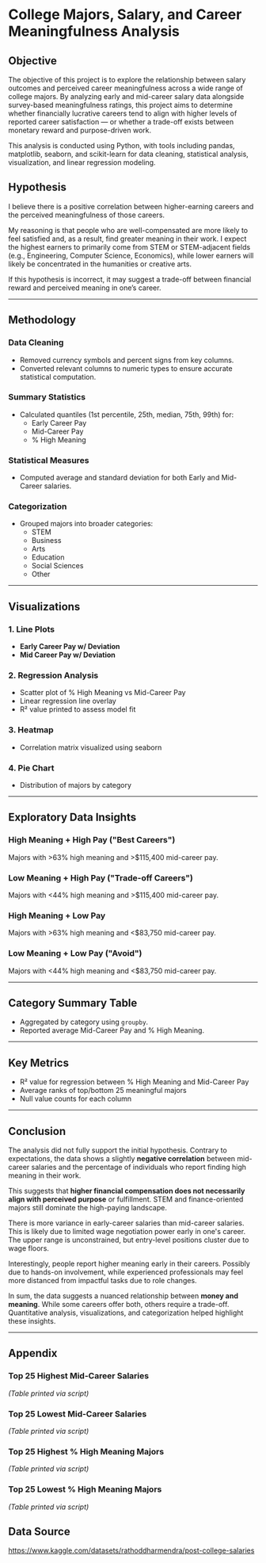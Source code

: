 # College Majors, Salary, and Career Meaningfulness Analysis
##  Objective

The objective of this project is to explore the relationship between salary outcomes and perceived career meaningfulness across a wide range of college majors. By analyzing early and mid-career salary data alongside survey-based meaningfulness ratings, this project aims to determine whether financially lucrative careers tend to align with higher levels of reported career satisfaction — or whether a trade-off exists between monetary reward and purpose-driven work.

This analysis is conducted using Python, with tools including pandas, matplotlib, seaborn, and scikit-learn for data cleaning, statistical analysis, visualization, and linear regression modeling.

## Hypothesis
I believe there is a positive correlation between higher-earning careers and the perceived meaningfulness of those careers.

My reasoning is that people who are well-compensated are more likely to feel satisfied and, as a result, find greater meaning in their work. I expect the highest earners to primarily come from STEM or STEM-adjacent fields (e.g., Engineering, Computer Science, Economics), while lower earners will likely be concentrated in the humanities or creative arts.

If this hypothesis is incorrect, it may suggest a trade-off between financial reward and perceived meaning in one’s career.

---

## Methodology

### Data Cleaning
- Removed currency symbols and percent signs from key columns.
- Converted relevant columns to numeric types to ensure accurate statistical computation.

### Summary Statistics
- Calculated quantiles (1st percentile, 25th, median, 75th, 99th) for:
  - Early Career Pay
  - Mid-Career Pay
  - % High Meaning

### Statistical Measures
- Computed average and standard deviation for both Early and Mid-Career salaries.

### Categorization
- Grouped majors into broader categories:
  - STEM
  - Business
  - Arts
  - Education
  - Social Sciences
  - Other

---

## Visualizations

### 1. Line Plots
- **Early Career Pay w/ Deviation**
- **Mid Career Pay w/ Deviation**

### 2. Regression Analysis
- Scatter plot of % High Meaning vs Mid-Career Pay
- Linear regression line overlay
- R² value printed to assess model fit

### 3. Heatmap
- Correlation matrix visualized using seaborn

### 4. Pie Chart
- Distribution of majors by category

---

## Exploratory Data Insights

### High Meaning + High Pay ("Best Careers")
Majors with >63% high meaning and >$115,400 mid-career pay.

### Low Meaning + High Pay ("Trade-off Careers")
Majors with <44% high meaning and >$115,400 mid-career pay.

### High Meaning + Low Pay
Majors with >63% high meaning and <$83,750 mid-career pay.

### Low Meaning + Low Pay ("Avoid")
Majors with <44% high meaning and <$83,750 mid-career pay.

---

## Category Summary Table
- Aggregated by category using `groupby`.
- Reported average Mid-Career Pay and % High Meaning.

---

## Key Metrics
- R² value for regression between % High Meaning and Mid-Career Pay
- Average ranks of top/bottom 25 meaningful majors
- Null value counts for each column

---

## Conclusion
The analysis did not fully support the initial hypothesis. Contrary to expectations, the data shows a slightly **negative correlation** between mid-career salaries and the percentage of individuals who report finding high meaning in their work.

This suggests that **higher financial compensation does not necessarily align with perceived purpose** or fulfillment. STEM and finance-oriented majors still dominate the high-paying landscape.

There is more variance in early-career salaries than mid-career salaries. This is likely due to limited wage negotiation power early in one's career. The upper range is unconstrained, but entry-level positions cluster due to wage floors.

Interestingly, people report higher meaning early in their careers. Possibly due to hands-on involvement, while experienced professionals may feel more distanced from impactful tasks due to role changes.

In sum, the data suggests a nuanced relationship between **money and meaning**. While some careers offer both, others require a trade-off. Quantitative analysis, visualizations, and categorization helped highlight these insights.

---

## Appendix

### Top 25 Highest Mid-Career Salaries
*(Table printed via script)*

### Top 25 Lowest Mid-Career Salaries
*(Table printed via script)*

### Top 25 Highest % High Meaning Majors
*(Table printed via script)*

### Top 25 Lowest % High Meaning Majors
*(Table printed via script)*

## Data Source
https://www.kaggle.com/datasets/rathoddharmendra/post-college-salaries
